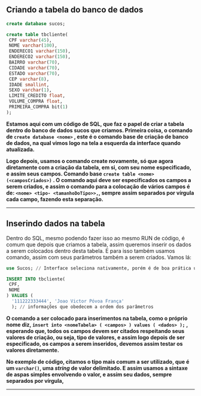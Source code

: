 ## Criando a tabela do banco de dados

```sql
create database sucos;

create table tbcliente(
 CPF varchar(45),
 NOME varchar(100),
 ENDERECO1 varchar(150),
 ENDERECO2 varchar(150),
 BAIRRO varchar(70),
 CIDADE varchar(70),
 ESTADO varchar(70),
 CEP varchar(8),
 IDADE smallint,
 SEXO varchar(1),
 LIMITE_CREDITO float,
 VOLUME_COMPRA float,
 PRIMEIRA_COMPRA bit(1)
);
```

**Estamos aqui com um código de SQL, que faz o papel de criar a tabela dentro do banco de dados sucos que criamos. Primeira coisa, o comando de `create database <nome>` , este é o comando base de criação de banco de dados, na qual vimos logo na tela a esquerda da interface quando atualizada.**

**Logo depois, usamos o comando create novamente, só que agora diretamente com a criação da tabela, em si, com seu nome especificado, e assim seus campos. Comando base `create table <nome> (<camposCriados>)` . O comando aqui deve ser especificados os campos a serem criados, e assim o comando para a colocação de vários campos é de: `<nome> <tipo- <tamanhoDoTipo>>,`, sempre assim separados por vírgula cada campo, fazendo esta separação.**

---

## Inserindo dados na tabela

Dentro do SQL, mesmo podendo fazer isso ao mesmo RUN de código, é comum que depois que criamos a tabela, assim queremos inserir os dados a serem colocados dentro desta tabela. E para isso também usamos comando, assim com seus parâmetros também a serem criados. Vamos lá:

```sql
use Sucos; // Interface seleciona nativamente, porém é de boa prática utilizar

INSERT INTO tbcliente(
 CPF,
 NOME
) VALUES (
  '111222333444', 'Joao Victor Póvoa França'
  ); // informações que obedecem a ordem dos parâmetros
```

**O comando a ser colocado para inserimentos na tabela, como o próprio nome diz, `insert into <nomeTabela> ( <campos> ) values ( <dados> );` , esperando que, todos os campos devem ser citados respeitando seus valores de criação, ou seja, tipo de valores, e assim logo depois de ser especificado, os campos a serem inseridos, devemos assim testar os valores diretamente.**

**No exemplo de código, citamos o tipo mais comum a ser utilizado, que é um  `varchar()`, uma *string* de valor delimitado. E assim usamos a sintaxe de aspas simples envolvendo o valor, e assim seu dados, sempre separados por vírgula,**

---
